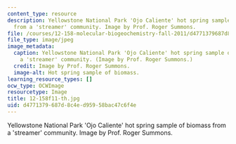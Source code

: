 ```yaml
---
content_type: resource
description: Yellowstone National Park 'Ojo Caliente' hot spring sample of biomass
  from a 'streamer' community. Image by Prof. Roger Summons.
file: /courses/12-158-molecular-biogeochemistry-fall-2011/d4771379687d8c4ed95958bac47c6f4e_12-158f11-th.jpg
file_type: image/jpeg
image_metadata:
  caption: Yellowstone National Park 'Ojo Caliente' hot spring sample of biomass from
    a 'streamer' community. (Image by Prof. Roger Summons.)
  credit: Image by Prof. Roger Summons.
  image-alt: Hot spring sample of biomass.
learning_resource_types: []
ocw_type: OCWImage
resourcetype: Image
title: 12-158f11-th.jpg
uid: d4771379-687d-8c4e-d959-58bac47c6f4e
---
```

Yellowstone National Park 'Ojo Caliente' hot spring sample of biomass from a 'streamer' community. Image by Prof. Roger Summons.

